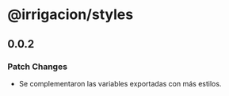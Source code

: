 # @irrigacion/styles

## 0.0.2

### Patch Changes

- Se complementaron las variables exportadas con más estilos.
